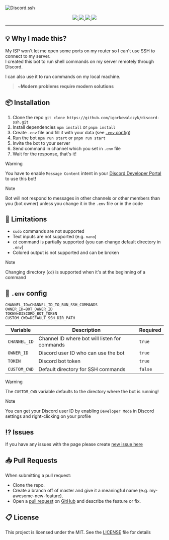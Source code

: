 ![Discord.ssh](https://github.com/IgorKowalczyk/discord-ssh/assets/49127376/2c5d3d33-0b5f-4f1d-b1c6-a78360d5a129)

<div align="center">
  <a aria-label="Discord" href="https://igorkowalczyk.dev/discord">
    <img src="https://img.shields.io/discord/695282860399001640?color=5865F2&logo=discord&label=Discord&logoColor=fff">
  </a>
  <a aria-label="Discord.js" href="https://www.npmjs.com/package/discord.js">
    <img src="https://img.shields.io/badge/Discord.js-v14-%2334d058?color=5865F2&logo=npm&logoColor=fff">
  </a>
  <a aria-label="CodeQL Checks" href="https://igorkowalczyk.dev/">
    <img src="https://img.shields.io/github/actions/workflow/status/igorkowalczyk/discord-ssh/codeql-analysis.yml?branch=main&label=CodeQL&logo=github&color=5865F2">
  </a>
  <a aria-label="GitHub License" href="https://github.com/igorkowalczyk/discord-ssh">
    <img src="https://img.shields.io/github/license/igorkowalczyk/discord-ssh?logo=github&label=License&color=5865F2">
  </a>
</div>

---

## 💡 Why I made this?

My ISP won't let me open some ports on my router so I can't use SSH to connect to my server.  
I created this bot to run shell commands on my server remotely through Discord.

I can also use it to run commands on my local machine.

> ~**Modern problems require modern solutions**

## 📦 Installation

1. Clone the repo `git clone https://github.com/igorkowalczyk/discord-ssh.git`
2. Install dependencies `npm install` or `pnpm install`
3. Create `.env` file and fill it with your data (see [`.env` config](#-env-config))
4. Run the bot `npm run start` or `pnpm run start`
5. Invite the bot to your server
6. Send command in channel which you set in `.env` file
7. Wait for the response, that's it!

> [!WARNING]
> You have to enable `Message Content` intent in your [Discord Developer Portal](https://discord.com/developers/applications) to use this bot!

> [!NOTE]
> Bot will not respond to messages in other channels or other members than you (bot owner) unless you change it in the `.env` file or in the code

## 🔩 Limitations

- `sudo` commands are not supported
- Text inputs are not supported (e.g. `nano`)
- `cd` command is partially supported (you can change default directory in `.env`)
- Colored output is not supported and can be broken

> [!NOTE]
> Changing directory (`cd`) is supported when it's at the beginning of a command

## 🔐 `.env` config

```
CHANNEL_ID=CHANNEL_ID_TO_RUN_SSH_COMMANDS
OWNER_ID=BOT_OWNER_ID
TOKEN=DISCORD_BOT_TOKEN
CUSTOM_CWD=DEFAULT_SSH_DIR_PATH
```

| Variable     | Description                                   | Required |
| ------------ | --------------------------------------------- | -------- |
| `CHANNEL_ID` | Channel ID where bot will listen for commands | `true`   |
| `OWNER_ID`   | Discord user ID who can use the bot           | `true`   |
| `TOKEN`      | Discord bot token                             | `true`   |
| `CUSTOM_CWD` | Default directory for SSH commands            | `false`  |

> [!WARNING]
> The `CUSTOM_CWD` variable defaults to the directory where the bot is running!

> [!NOTE]
> You can get your Discord user ID by enabling `Developer Mode` in Discord settings and right-clicking on your profile

## ⁉️ Issues

If you have any issues with the page please create [new issue here](https://github.com/igorkowalczyk/discord-ssh/issues)

## 📥 Pull Requests

When submitting a pull request:

- Clone the repo.
- Create a branch off of master and give it a meaningful name (e.g. my-awesome-new-feature).
- Open a [pull request](https://github.com/igorkowalczyk/discord-ssh/pulls) on [GitHub](https://github.com) and describe the feature or fix.

## 📋 License

This project is licensed under the MIT. See the [LICENSE](https://github.com/igorkowalczyk/discord-ssh/blob/master/license.md) file for details
